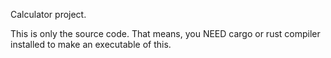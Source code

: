 Calculator project.

This is only the source code. That means, you
NEED cargo or rust compiler installed to make an
executable of this.